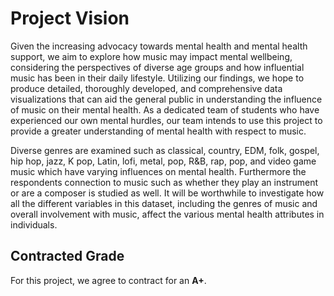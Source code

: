 # Project Vision

Given the increasing advocacy towards mental health and mental health support, we aim to explore how music may impact mental wellbeing, considering the perspectives of diverse age groups and how influential music has been in their daily lifestyle. Utilizing our findings, we hope to produce detailed, thoroughly developed, and comprehensive data visualizations that can aid the general public in understanding the influence of music on their mental health. As a dedicated team of students who have experienced our own mental hurdles, our team intends to use this project to provide a greater understanding of mental health with respect to music. 

Diverse genres are examined such as classical, country, EDM, folk, gospel, hip hop, jazz, K pop, Latin, lofi, metal, pop, R&B, rap, pop, and video game music which have varying influences on mental health. Furthermore the respondents connection to music such as whether they play an instrument or are a composer is studied as well. It will be worthwhile to investigate how all the different variables in this dataset, including the genres of music and overall involvement with music, affect the various mental health attributes in individuals.

## Contracted Grade

For this project, we agree to contract for an **A+**.
